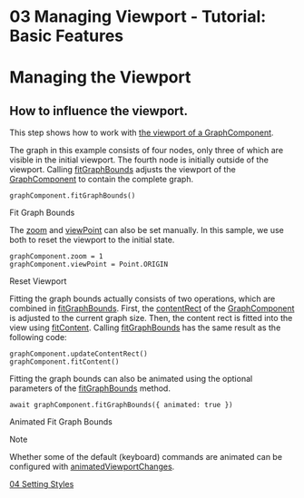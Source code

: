 <!--
 //////////////////////////////////////////////////////////////////////////////
 // @license
 // This file is part of yFiles for HTML 2.6.0.2.
 // Use is subject to license terms.
 //
 // Copyright (c) 2000-2023 by yWorks GmbH, Vor dem Kreuzberg 28,
 // 72070 Tuebingen, Germany. All rights reserved.
 //
 //////////////////////////////////////////////////////////////////////////////
-->
# 03 Managing Viewport - Tutorial: Basic Features

# Managing the Viewport

## How to influence the viewport.

This step shows how to work with [the viewport of a GraphComponent](https://docs.yworks.com/yfileshtml/#/dguide/view_graphcontrol#view_graphcontrol_managing-the-view).

The graph in this example consists of four nodes, only three of which are visible in the initial viewport. The fourth node is initially outside of the viewport. Calling [fitGraphBounds](https://docs.yworks.com/yfileshtml/#/api/GraphComponent#GraphComponent-method-fitGraphBounds) adjusts the viewport of the [GraphComponent](https://docs.yworks.com/yfileshtml/#/api/GraphComponent) to contain the complete graph.

```
graphComponent.fitGraphBounds()
```

Fit Graph Bounds

The [zoom](https://docs.yworks.com/yfileshtml/#/api/CanvasComponent#CanvasComponent-property-zoom) and [viewPoint](https://docs.yworks.com/yfileshtml/#/api/CanvasComponent#CanvasComponent-property-viewPoint) can also be set manually. In this sample, we use both to reset the viewport to the initial state.

```
graphComponent.zoom = 1
graphComponent.viewPoint = Point.ORIGIN
```

Reset Viewport

Fitting the graph bounds actually consists of two operations, which are combined in [fitGraphBounds](https://docs.yworks.com/yfileshtml/#/api/GraphComponent#GraphComponent-method-fitGraphBounds). First, the [contentRect](https://docs.yworks.com/yfileshtml/#/api/CanvasComponent#CanvasComponent-property-contentRect) of the [GraphComponent](https://docs.yworks.com/yfileshtml/#/api/GraphComponent) is adjusted to the current graph size. Then, the content rect is fitted into the view using [fitContent](https://docs.yworks.com/yfileshtml/#/api/CanvasComponent#CanvasComponent-method-fitContent). Calling [fitGraphBounds](https://docs.yworks.com/yfileshtml/#/api/GraphComponent#GraphComponent-method-fitGraphBounds) has the same result as the following code:

```
graphComponent.updateContentRect()
graphComponent.fitContent()
```

Fitting the graph bounds can also be animated using the optional parameters of the [fitGraphBounds](https://docs.yworks.com/yfileshtml/#/api/GraphComponent#GraphComponent-method-fitGraphBounds) method.

```
await graphComponent.fitGraphBounds({ animated: true })
```

Animated Fit Graph Bounds

Note

Whether some of the default (keyboard) commands are animated can be configured with [animatedViewportChanges](https://docs.yworks.com/yfileshtml/#/api/CanvasComponent#CanvasComponent-property-animatedViewportChanges).

[04 Setting Styles](../../tutorial-yfiles-basic-features/04-setting-styles/)
